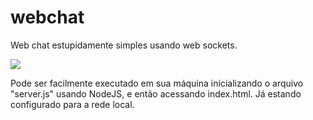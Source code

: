 # webchat
 Web chat estupidamente simples usando web sockets.

![](https://github.com/Juyuvi/webchat/blob/main/untitled.gif)

Pode ser facilmente executado em sua máquina inicializando o arquivo "server.js" usando NodeJS, e então acessando index.html. Já estando configurado para a rede local.
